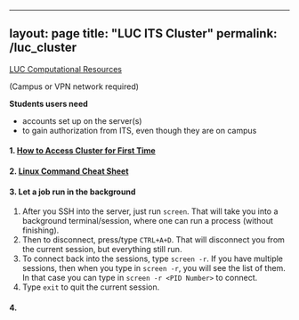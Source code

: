 
---
layout: page
title: "LUC ITS Cluster"
permalink: /luc_cluster
---

[LUC Computational Resources](https://www.luc.edu/its/rcs/computationalresources/)

(Campus or VPN network required)

**Students users need**
 - accounts set up on the server(s)
 - to gain authorization from ITS, even though they are on campus

#### 1.  [How to Access Cluster for First Time](research/ClusterAccessInstructions.pdf)

#### 2. [Linux Command Cheat Sheet](https://www.guru99.com/linux-commands-cheat-sheet.html)

#### 3. Let a job run in the background
1.  After you SSH into the server, just run `screen`. That will take you into a background terminal/session, where one can run a process (without finishing).
2. Then to disconnect, press/type `CTRL+A+D`. That will disconnect you from the current session, but everything still run. 
3. To connect back into the sessions, type `screen -r`. If you have multiple sessions, then when you type in `screen -r`, you will see the list of them. In that case you can type in `screen -r <PID Number>` to connect.
4. Type `exit` to quit the current session.

#### 4. 

